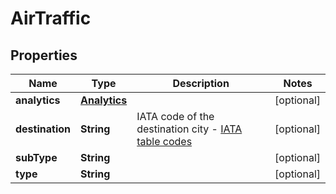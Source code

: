

# AirTraffic


## Properties

| Name | Type | Description | Notes |
|------------ | ------------- | ------------- | -------------|
|**analytics** | [**Analytics**](Analytics.md) |  |  [optional] |
|**destination** | **String** | IATA code of the destination city - [IATA table codes](http://www.iata.org/publications/Pages/code-search.aspx) |  [optional] |
|**subType** | **String** |  |  [optional] |
|**type** | **String** |  |  [optional] |



